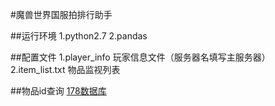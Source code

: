 #魔兽世界国服拍排行助手

##运行环境
1.python2.7
2.pandas

##配置文件
1.player_info 玩家信息文件（服务器名填写主服务器）
2.item_list.txt 物品监视列表 

##物品id查询
[178数据库](http://db.178.com/wow/cn/items.html)

